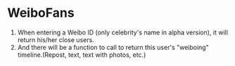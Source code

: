 # WeiboFans

1. When entering a Weibo ID (only celebrity's name in alpha version), it will return his/her close users.
2. And there will be a function to call to return this user's "weiboing" timeline.(Repost, text, text with photos, etc.)